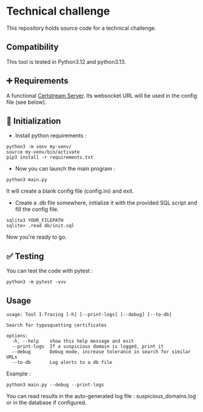 # Technical challenge
This repository holds source code for a technical challenge.

## Compatibility
This tool is tested in Python3.12 and python3.13.

## :heavy_plus_sign: Requirements
A functional [Certstream Server](https://github.com/CaliDog/certstream-server). Its websocket URL will be used in the config file (see below).

## :wrench: Initialization
- Install python requirements :
```
python3 -m venv my-venv/
source my-venv/bin/activate
pip3 install -r requirements.txt
```

- Now you can launch the main program :
```
python3 main.py
```
It will create a blank config file (config.ini) and exit.

- Create a .db file somewhere, initialize it with the provided SQL script and fill the config file.
```
sqlite3 YOUR_FILEPATH
sqlite> .read db/init.sql
```

Now you're ready to go.


## :white_check_mark: Testing
You can test the code with pytest :
```
python3 -m pytest -vvv
```

## Usage
```
usage: Tool I-Tracing [-h] [--print-logs] [--debug] [--to-db]

Search for typosquatting certificates

options:
  -h, --help    show this help message and exit
  --print-logs  If a suspicious domain is logged, print it
  --debug       Debug mode, increase tolerance in search for similar URLs
  --to-db       Log alerts to a db file
```
Example :
```
python3 main.py --debug --print-logs
```

You can read results in the auto-generated log file : suspicious_domains.log or in the database if configured.